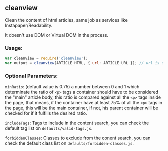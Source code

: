 
cleanview
---------

Clean the content of html articles, same job as services like Instapaper/Readability.

It doesn't use DOM or Virtual DOM in the process.


### Usage:

``` javascript
var cleanview = require('cleanview');
var output = cleanview(ARTICLE_HTML, { url: ARTICLE_URL }); // url is optional
```

### Optional Parameters:

`minRatio`: (default value is 0.75) a number between 0 and 1 which determinate the ratio of `<p>` tags a container should have to be considered the "main" article body, this ratio is compared against all the `<p>` tags inside the page, that means, if the container have at least 75% of all the `<p>` tags in the page, this will be the main container, if not, his parent container will be checked for if it fulfills the desired ratio.

`includeTags`: Tags to include in the content search, you can check the default tag list on `defaults/valid-tags.js`.

`forbiddenClasses`: Classes to exclude from the conent search, you can check the default class list on `defaults/forbidden-classes.js`.




